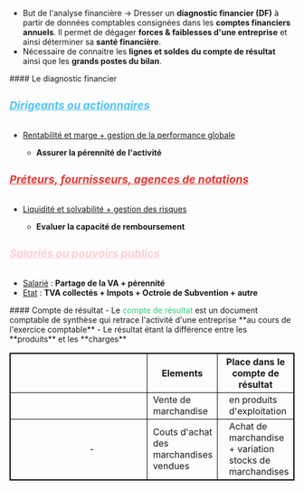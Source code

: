 <ul>
    <li>But de l'analyse financière  -> Dresser un <strong>diagnostic financier (DF)</strong> à partir de données comptables consignées dans les <strong>comptes financiers annuels</strong>. Il permet de dégager <strong>forces & faiblesses d'une entreprise</strong> et ainsi déterminer sa <strong>santé financière</strong>.</li>
    <li>Nécessaire de connaitre les <strong>lignes et soldes du compte de résultat</strong> ainsi que les <strong>grands postes du bilan</strong>.</li>
</ul>
#### Le diagnostic financier
<h5 style="color:#4fc3f7; font-size: 1.2rem;"><u>Dirigeants ou actionnaires</u></h5> <ul>     <li><u>Rentabilité et marge + gestion de la performance globale</u></li>     <ul>         <li><strong>Assurer la pérennité de l'activité</strong></li>     </ul> </ul> <h5 style="color:#e53935; font-size: 1.2rem;"><u>Préteurs, fournisseurs, agences de notations</u></h5>
<ul>     <li><u>Liquidité et solvabilité + gestion des risques</u></li>     <ul>         <li><strong>Evaluer la capacité de remboursement</strong></li>     </ul> </ul> <h5 style="color:#ffcdd2; font-size: 1.2rem;"><u>Salariés ou pouvoirs publics</u></h5> <ul><li><u>Salarié</u> : <strong>Partage de la VA + pérennité</strong></li>     <li><u>Etat</u> : <strong>TVA collectés + Impots + Octroie de Subvention + autre</strong></li> </ul>
#### Compte de résultat
- Le <font color="#2ecc71">compte de résultat</font> est un document comptable de synthèse qui retrace l'activité d'une entreprise **au cours de l'exercice comptable**
- Le résultat étant la différence entre les **produits** et les **charges** 
<html>
  <head>
    <style>
      table, th, td {
        border: 1px solid black;
        border-collapse: collapse;
      }
      th:first-child,
      td:first-child {
        width: 300px;
        text-align: center;
      }
      td {
        padding-left: 10px;
      }
      .debit {
        padding-left: 20px;
      }
    </style>
  </head>
  <body>
    <table>
      <tr>
        <th><span style="visibility: hidden;">Texte in</span></th>
        <th>Elements</th>
        <th>Place dans le compte de résultat</th>
      </tr>
      <tr>
        <td></td>
        <td>Vente de marchandise</td>
        <td class="debit">en produits d'exploitation</td>
      </tr>
      <tr>
        <td><span style="visibility: hidden;">Text i</span>     -</td>
        <td>Couts d'achat des marchandises vendues</td>
        <td class="debit">Achat de marchandise + variation stocks de marchandises</td>
      </tr>
    </table>
  </body>
</html>







